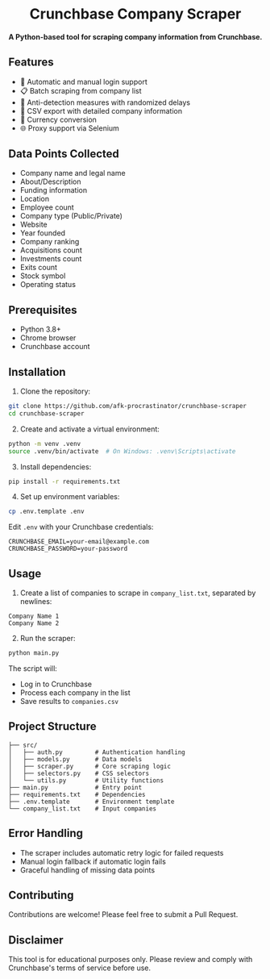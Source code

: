<div align="center">
<h1>Crunchbase Company Scraper</h1>
<h4>A Python-based tool for scraping company information from Crunchbase.</h4>
</div>

## Features

- 🔐 Automatic and manual login support
- 📋 Batch scraping from company list
- 🤖 Anti-detection measures with randomized delays
- 💾 CSV export with detailed company information
- 💱 Currency conversion
- 🌐 Proxy support via Selenium

## Data Points Collected

- Company name and legal name
- About/Description
- Funding information
- Location
- Employee count
- Company type (Public/Private)
- Website
- Year founded
- Company ranking
- Acquisitions count
- Investments count
- Exits count
- Stock symbol
- Operating status

## Prerequisites

- Python 3.8+
- Chrome browser
- Crunchbase account

## Installation

1. Clone the repository:
```bash
git clone https://github.com/afk-procrastinator/crunchbase-scraper
cd crunchbase-scraper
```

2. Create and activate a virtual environment:
```bash
python -m venv .venv
source .venv/bin/activate  # On Windows: .venv\Scripts\activate
```

3. Install dependencies:
```bash
pip install -r requirements.txt
```

4. Set up environment variables:
```bash
cp .env.template .env
```
Edit `.env` with your Crunchbase credentials:
```
CRUNCHBASE_EMAIL=your-email@example.com
CRUNCHBASE_PASSWORD=your-password
```

## Usage

1. Create a list of companies to scrape in `company_list.txt`, separated by newlines:
```
Company Name 1
Company Name 2
```

2. Run the scraper:
```bash
python main.py
```

The script will:
- Log in to Crunchbase
- Process each company in the list
- Save results to `companies.csv`

## Project Structure

```
├── src/
│   ├── auth.py         # Authentication handling
│   ├── models.py       # Data models
│   ├── scraper.py      # Core scraping logic
│   ├── selectors.py    # CSS selectors
│   └── utils.py        # Utility functions
├── main.py             # Entry point
├── requirements.txt    # Dependencies
├── .env.template       # Environment template
└── company_list.txt    # Input companies
```

## Error Handling

- The scraper includes automatic retry logic for failed requests
- Manual login fallback if automatic login fails
- Graceful handling of missing data points

## Contributing

Contributions are welcome! Please feel free to submit a Pull Request.

## Disclaimer

This tool is for educational purposes only. Please review and comply with Crunchbase's terms of service before use.